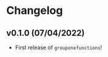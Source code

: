 # Changelog

<!--next-version-placeholder-->

## v0.1.0 (07/04/2022)

- First release of `grouponefunctions`!